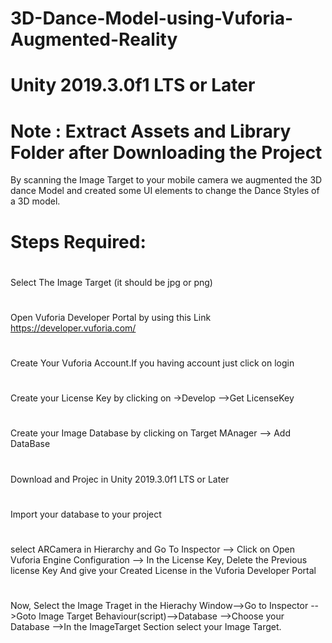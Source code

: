 # 3D-Dance-Model-using-Vuforia-Augmented-Reality
# Unity 2019.3.0f1 LTS or Later
# Note : Extract Assets and Library Folder after Downloading the Project
By scanning the Image Target to your mobile camera we augmented the 3D dance Model and created some UI elements to change the Dance Styles of a 3D model.
# Steps Required:
#  
Select The  Image Target (it should be jpg or png) 
#  
Open Vuforia Developer Portal by using this Link https://developer.vuforia.com/
# 
Create Your Vuforia Account.If you having account just click on login
#
Create your License Key by clicking on ->Develop -->Get LicenseKey
# 
Create your Image Database by clicking on Target MAnager --> Add DataBase
#
Download and Projec in Unity 2019.3.0f1 LTS or Later
# 
Import your database to your project 
#
select ARCamera in Hierarchy and Go To Inspector --> Click on Open Vuforia Engine Configuration --> In the License Key, Delete the Previous license Key And give your Created License in the Vuforia Developer Portal
#
Now, Select the Image Traget in the Hierachy Window-->Go to Inspector -->Goto Image Target Behaviour(script)-->Database -->Choose your Database -->In the ImageTarget Section select your Image Target.

